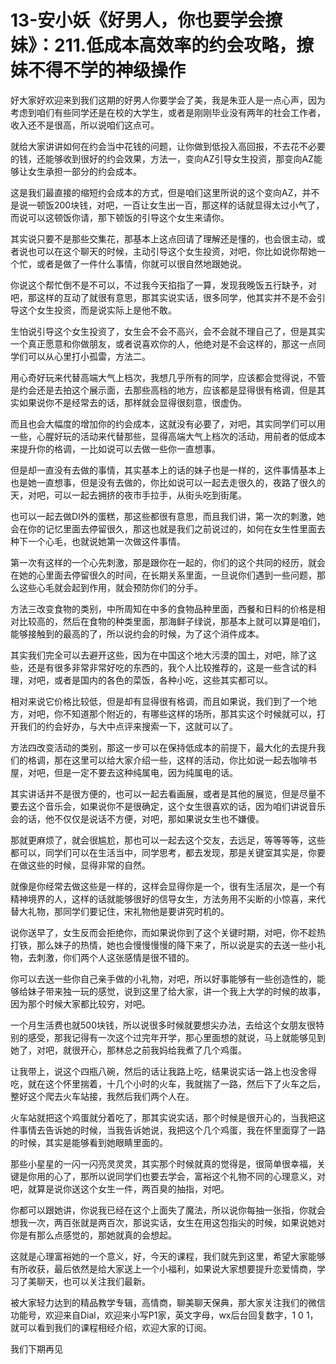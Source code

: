 # 13-安小妖《好男人，你也要学会撩妹》：211.低成本高效率的约会攻略，撩妹不得不学的神级操作

好大家好欢迎来到我们这期的好男人你要学会了美，我是朱亚人是一点心声，因为考虑到咱们有些同学还是在校的大学生，或者是刚刚毕业没有两年的社会工作者，收入还不是很高，所以说咱们这点可。

就给大家讲讲如何在约会当中花钱的问题，让你做到低投入高回报，不去花不必要的钱，还能够收到很好的约会效果，方法一，变向AZ引导女生投资，那变向AZ能够让女生承担一部分的约会成本。

这是我们最直接的缩短约会成本的方式，但是咱们这里所说的这个变向AZ，并不是说一顿饭200块钱，对吧，一百让女生出一百，那这样的话就显得太过小气了，而说可以这顿饭你请，那下顿饭的引导这个女生来请你。

其实说只要不是那些交集花，那基本上这点回请了理解还是懂的，也会很主动，或者说也可以在这个聊天的时候，主动引导这个女生投资，对吧，你比如说你帮她一个忙，或者是做了一件什么事情，你就可以很自然地跟她说。

你说这个帮忙倒不是不可以，不过我今天掐指了一算，发现我晚饭五行缺予，对吧，那这样的互动了就很有意思，那其实说实话，很多同学，他其实并不是不会引导这个女生投资，而是说实际上是他不敢。

生怕说引导这个女生投资了，女生会不会不高兴，会不会就不理自己了，但是其实一个真正愿意和你做朋友，或者说喜欢你的人，他绝对是不会这样的，那这一点同学们可以从心里打小孤雷，方法二。

用心奇好玩来代替高端大气上档次，我想几乎所有的同学，应该都会觉得说，不管是约会还是去拍这个展示面，去那些高档的地方，应该都是显得很有格调，但是其实如果说你不是经常去的话，那样就会显得很刻意，很虚伪。

而且也会大幅度的增加你的约会成本，这就没有必要了，对吧，其实同学们可以用一些，心腥好玩的活动来代替那些，显得高端大气上档次的活动，用前者的低成本来提升你的格调，一比如说可以去做一些你一直想事。

但是却一直没有去做的事情，其实基本上的话的妹子也是一样的，这件事情基本上也是她一直想事，但是没有去做的，你比如说可以一起去走很久的，夜路了很久的天，对吧，可以一起去拥挤的夜市手拉手，从街头吃到街尾。

也可以一起去做DI外的蛋糕，那这些都很有意思，而且我们讲，第一次的刺激，她会在你的记忆里面去停留很久，那这也就是我们之前说过的，如何在女生性里面去种下一个心毛，也就说她第一次做这件事情。

第一次有这样的一个心先刺激，那是跟你在一起的，你们的这个共同的经历，就会在她的心里面去停留很久的时间，在长期关系里面，一旦说你们遇到一些问题，那么这些心毛就会起到作用，就会预防你们的分手。

方法三改变食物的类别，中所周知在中多的食物品种里面，西餐和日料的价格是相对比较高的，然后在食物的种类里面，那海鲜子绿说，那基本上就可以算是咱们，能够接触到的最高的了，所以说约会的时候，为了这个消件成本。

其实我们完全可以去避开这些，因为在中国这个地大污漠的国土，对吧，除了这些，还是有很多非常非常好吃的东西的，我个人比较推荐的，这是一些含试的料理，对吧，或者是国内的各色的菜饭，各种小吃，这些其实都可以。

相对来说它价格比较低，但是却有显得很有格调，而且如果说，我们到了一个地方，对吧，你不知道那个附近的，有哪些这样的场所，那其实这个时候就可以，打开我们的约会好办，与大中点评来搜索一下，这就可以了。

方法四改变活动的类别，那这一步可以在保持低成本的前提下，最大化的去提升我们的格调，那在这里可以给大家介绍一些，这样的活动，你比如说一起去咖啡书屋，对吧，但是一定不要去这种纯属电，因为纯属电的话。

其实讲话并不是很方便的，也可以一起去看画展，或者是其他的展览，但是尽量不要去这个音乐会，如果说你不是很确定，这个女生很喜欢的话，因为咱们讲说音乐会的话，他不仅仅是说话不方便，对吧，那如果说女生也不嫌傻。

那就更麻烦了，就会很尴尬，那也可以一起去这个交友，去远足，等等等等，这些都可以，同学们可以在生活当中，同学思考，都去发现，那是关键室其实是，你要在做这些的时候，显得非常的自然。

就像是你经常去做这些是一样的，这样会显得你是一个，很有生活层次，是一个有精神境界的人，这样的话就能够很好的信导女生，方法务用不尖断的小惊喜，来代替大礼物，那同学们要记住，宋礼物他是要讲究时机的。

说你送早了，女生反而会拒绝你，而如果说你到了这个关键时期，对吧，你不趁热打铁，那么妹子的热情，她也会慢慢慢慢的降下来了，所以说是实的去送一些小礼物，去刺激，你们两个人这张感情是很不错的。

你可以去送一些你自己亲手做的小礼物，对吧，所以好事能够有一些创造性的，能够给妹子带来独一玩的感觉，说到这里了给大家，讲一个我上大学的时候的故事，因为那个时候大家都比较穷，对吧。

一个月生活费也就500块钱，所以说很多时候就要想尖办法，去给这个女朋友很特别的感受，那我记得有一次这个过完年开学，那心里面想的就说，马上就能够见到她了，对吧，就很开心，那林总之前我妈给我煮了几个鸡蛋。

让我带上，说这个四瓶八碗，然后的话让我路上吃，结果说实话一路上也没舍得吃，就在这个怀里揣着，十几个小时的火车，我就揣了一路，然后下了火车之后，整好这个爬去火车站接，我然后我们两个人在。

火车站就把这个鸡蛋就分着吃了，那其实说实话，那个时候是很开心的，当我把这件事情去告诉她的时候，当我告诉她说，我把这个几个鸡蛋，我在怀里面穿了一路的时候，其实是能够看到她眼睛里面的。

那些小星星的一闪一闪亮灵灵灵，其实那个时候就真的觉得是，很简单很幸福，关键是你用的心了，那所以说同学们也要去学会，富裕这个礼物不同的心理意义，对吧，就算是说你送这个女生一件，两百臭的抽指，对吧。

你都可以跟她讲，你说我已经在这个上面失了魔法，所以说你每抽一张指，你就会想我一次，两百张就是两百次，那说实话，女生在用这包指尖的时候，如果说她对你是有那么点感觉的，那她就真的会想起。

这就是心理富裕她的一个意义，好，今天的课程，我们就先到这里，希望大家能够有所收获，最后依然是给大家送上一个小福利，如果说大家想要提升恋爱情商，学习了美聊天，也可以关注我们最新。

被大家轻力达到的精品教学专辑，高情商，聊美聊天保典，那大家关注我们的微信功能号，欢迎来自Dial，欢迎来小写P1家，英文字母，wx后台回复数字，1 0 1，就可以看到我们的课程相经介绍，欢迎大家的订阅。

我们下期再见